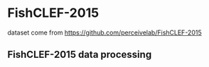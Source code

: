 # FishCLEF-2015
  dataset come from https://github.com/perceivelab/FishCLEF-2015
## FishCLEF-2015 data processing
  
